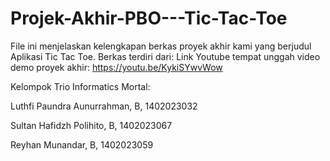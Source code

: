 # Projek-Akhir-PBO---Tic-Tac-Toe
File ini menjelaskan kelengkapan berkas proyek akhir kami yang berjudul Aplikasi Tic Tac Toe. Berkas terdiri dari:
Link Youtube tempat unggah video demo proyek akhir: https://youtu.be/KykiSYwvWow

Kelompok Trio Informatics Mortal:

Luthfi Paundra Aunurrahman, B, 1402023032

Sultan Hafidzh Polihito, B, 1402023067

Reyhan Munandar, B, 1402023059
